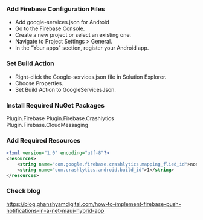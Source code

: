 ### Add Firebase Configuration Files

- Add google-services.json for Android
- Go to the Firebase Console.
- Create a new project or select an existing one.
- Navigate to Project Settings > General.
- In the "Your apps" section, register your Android app.

### Set Build Action

- Right-click the Google-services.json file in Solution Explorer.
- Choose Properties.
- Set Build Action to GoogleServicesJson.

### Install Required NuGet Packages

Plugin.Firebase
Plugin.Firebase.Crashlytics
Plugin.Firebase.CloudMessaging

### Add Required Resources


```xml
<?xml version="1.0" encoding="utf-8"?>
<resources>
    <string name="com.google.firebase.crashlytics.mapping_flied_id">none</string>
    <string name="com.crashlytics.android.build_id">1</string>
</resources>
```

### Check blog 

https://blog.ghanshyamdigital.com/how-to-implement-firebase-push-notifications-in-a-net-maui-hybrid-app
